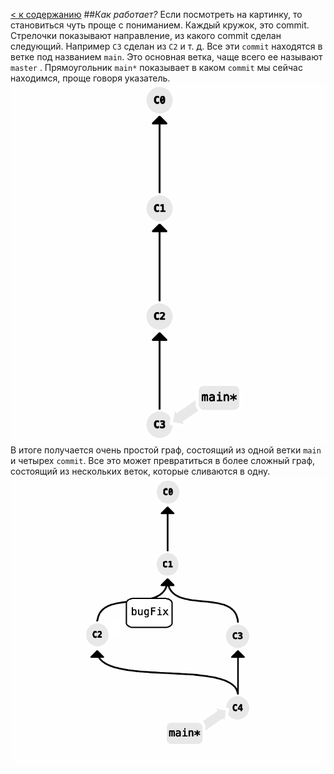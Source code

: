 [< к содержанию](readme.md/)
##_Как работает?_
Если посмотреть на картинку, то становиться чуть проще с пониманием. Каждый кружок, это commit. Стрелочки показывают направление, из какого commit сделан следующий. Например `C3` сделан из `С2` и т. д. Все эти `commit` находятся в ветке под названием `main`. Это основная ветка, чаще всего ее называют `master` . Прямоугольник `main*` показывает в каком `commit` мы сейчас находимся, проще говоря указатель.
![](/01.png)
В итоге получается очень простой граф, состоящий из одной ветки `main` и четырех `commit`. Все это может превратиться в более сложный граф, состоящий из нескольких веток, которые сливаются в одну.
![](/02.png)